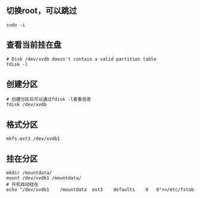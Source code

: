 ## 切换root，可以跳过
```shell
sudo -i
```

## 查看当前挂在盘
```shell
# Disk /dev/xvdb doesn't contain a valid partition table
fdisk -l
```
## 创建分区
```shell
# 创建分区后可以通过fdisk -l查看信息
fdisk /dev/xvdb
```

## 格式分区
```shell
mkfs.ext3 /dev/xvdb1
```

## 挂在分区
```shell
mkdir /mountdata/
mount /dev/xvdb1 /mountdata/
# 开机自动挂在
echo "/dev/xvdb1	/mountdata	ext3	defaults	0	0">>/etc/fstab
```

<!-- ##{"timestamp":1503985003}## -->
